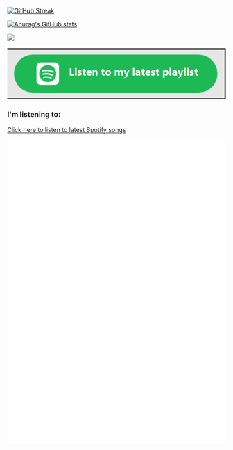 [![GitHub Streak](https://github-readme-streak-stats.herokuapp.com?user=kohithReddy&theme=gruvbox&hide_border=true)](https://git.io/streak-stats)

[![Anurag's GitHub stats](https://github-readme-stats.vercel.app/api?username=kohithReddy&theme=synthwave&show_icons=true)](https://github.com/kohithms/github-readme-stats)

<img src="https://github.com/kohithms/kohithms/star.gif" width="700">

[<img src="https://github.com/kohithms/kohithms/blob/main/spotify.png">](https://open.spotify.com/playlist/37i9dQZF1DXcBWIGoYBM5M)


### I'm listening to:

<a href="https://open.spotify.com/playlist/37i9dQZF1DXcBWIGoYBM5M"> Click here to listen to latest Spotify songs

![spotify-github-profile](https://github.com/kittinan/spotify-github-profile/blob/master/img/default.svg)



